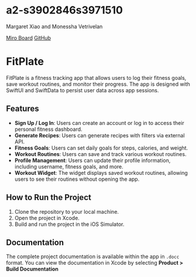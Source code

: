 # a2-s3902846s3971510
Margaret Xiao and Monessha Vetrivelan

[Miro Board](https://miro.com/app/board/uXjVLWHuCo4=/?share_link_id=163102708728)
[GitHub](https://github.com/rmit-iPSE-2024-s2/a2-s3902846s3971510)


# FitPlate

FitPlate is a fitness tracking app that allows users to log their fitness goals, save workout routines, and monitor their progress. The app is designed with SwiftUI and SwiftData to persist user data across app sessions.

## Features

- **Sign Up / Log In**: Users can create an account or log in to access their personal fitness dashboard.
- **Generate Recipes**: Users can generate recipes with filters via external API.
- **Fitness Goals**: Users can set daily goals for steps, calories, and weight.
- **Workout Routines**: Users can save and track various workout routines.
- **Profile Management**: Users can update their profile information, including username, fitness goals, and more.
- **Workout Widget**: The widget displays saved workout routines, allowing users to see their routines without opening the app.

## How to Run the Project

1. Clone the repository to your local machine.
2. Open the project in Xcode.
3. Build and run the project in the iOS Simulator.

## Documentation

The complete project documentation is available within the app in `.docc` format. 
You can view the documentation in Xcode by selecting **Product > Build Documentation**


